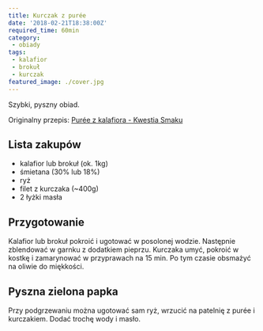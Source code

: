 ```yaml
---
title: Kurczak z purée
date: '2018-02-21T18:38:00Z'
required_time: 60min
category: 
 - obiady
tags:
 - kalafior
 - brokuł
 - kurczak
featured_image: ./cover.jpg
---
```


Szybki, pyszny obiad.

<!-- more -->

Originalny przepis: [Purée z kalafiora - Kwestia Smaku](https://www.kwestiasmaku.com/zielony_srodek/kalafior/puree_z_kalafiora/przepis.html)

## Lista zakupów

 - kalafior lub brokuł (ok. 1kg)
 - śmietana (30% lub 18%)
 - ryż
 - filet z kurczaka (~400g)
 - 2 łyżki masła
 
## Przygotowanie

Kalafior lub brokuł pokroić i ugotować w posolonej wodzie. 
Następnie zblendować w garnku z dodatkiem pieprzu.
Kurczaka umyć, pokroić w kostkę i zamarynować w przyprawach na 15 min. Po tym czasie obsmażyć na oliwie do miękkości.

## Pyszna zielona papka

Przy podgrzewaniu można ugotować sam ryż, wrzucić na patelnię z purée i kurczakiem. Dodać trochę wody i masło.
